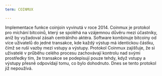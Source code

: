 ```yaml
---
term: COINMUX

---
```

Implementace funkce coinjoin vyvinutá v roce 2014. Coinmux je protokol pro míchání bitcoinů, který se spoléhá na vzájemnou důvěru mezi účastníky, aniž by vyžadoval zásah centrálního aktéra. Software kombinuje bitcoiny od více uživatelů do jedné transakce, kde každý výstup má identickou částku, čímž se ruší vazby mezi vstupy a výstupy. Protokol Coinmux zajišťuje, že si uživatelé v průběhu celého procesu zachovávají kontrolu nad svými prostředky tím, že transakce se podepisují pouze tehdy, když vstupy a výstupy přesně odpovídají tomu, co bylo dohodnuto. Dnes se tento protokol již nepoužívá.